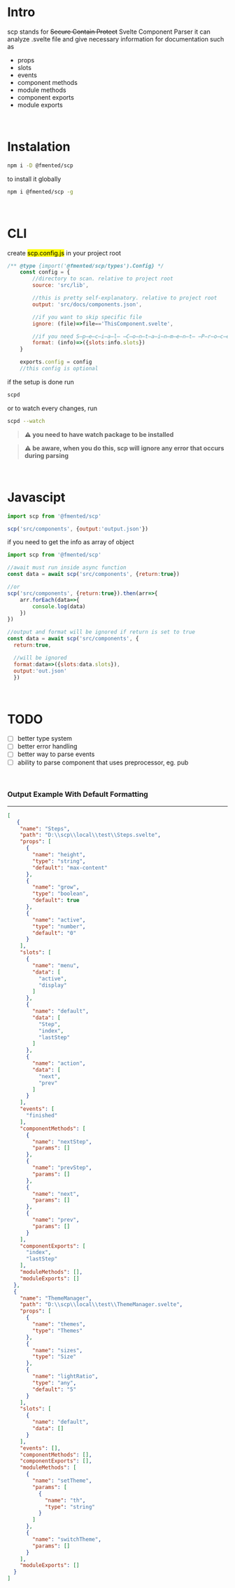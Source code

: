 # Intro
scp stands for ~~Secure Contain Protect~~ Svelte Component Parser
it can analyze .svelte file and give necessary information for documentation such as
- props
- slots
- events
- component methods
- module methods
- component exports
- module exports

<br> 

# Instalation

```bash
npm i -D @fmented/scp
```

to install it globally 

```bash
npm i @fmented/scp -g
```

<br>

# CLI

create <mark>scp.config.js</mark> in your project root 

```javascript
/** @type {import('@fmented/scp/types').Config} */
    const config = {
        //directory to scan. relative to project root
        source: 'src/lib',

        //this is pretty self-explanatory. relative to project root
        output: 'src/docs/components.json',

        //if you want to skip specific file
        ignore: (file)=>file=='ThisComponent.svelte',

        //if you need S̶p̶e̶c̶i̶a̶l̶ ̶C̶o̶n̶t̶a̶i̶n̶m̶e̶n̶t̶ ̶P̶r̶o̶c̶e̶d̶u̶r̶e̶s̶  specific formatting 
        format: (info)=>({slots:info.slots})
    }   

    exports.config = config
    //this config is optional
```

if the setup is done run

```bash
scpd
```

or to watch every changes, run

```bash
scpd --watch
```

> __⚠ you need to have watch package to be installed__

> __⚠ be aware, when you do this, scp will ignore any error that occurs during parsing__

<br>

# Javascipt 

```javascript
import scp from '@fmented/scp'

scp('src/components', {output:'output.json'})
```

if you need to get the info as array of object

```javascript
import scp from '@fmented/scp'

//await must run inside async function
const data = await scp('src/components', {return:true})

//or 
scp('src/components', {return:true}).then(arr=>{
    arr.forEach(data=>{
        console.log(data)
    })
})

//output and format will be ignored if return is set to true
const data = await scp('src/components', {
  return:true,

  //will be ignored
  format:data=>({slots:data.slots}),
  output:'out.json'
  })

```

<br>

# TODO
- [ ] better type system
- [ ] better error handling
- [ ] better way to parse events
- [ ] ability to parse component that uses preprocessor, eg. pub

<br>

### Output Example With Default Formatting
<hr/>

```json
[
   {
    "name": "Steps",
    "path": "D:\\scp\\local\\test\\Steps.svelte",
    "props": [
      {
        "name": "height",
        "type": "string",
        "default": "max-content"
      },
      {
        "name": "grow",
        "type": "boolean",
        "default": true
      },
      {
        "name": "active",
        "type": "number",
        "default": "0"
      }
    ],
    "slots": [
      {
        "name": "menu",
        "data": [
          "active",
          "display"
        ]
      },
      {
        "name": "default",
        "data": [
          "Step",
          "index",
          "lastStep"
        ]
      },
      {
        "name": "action",
        "data": [
          "next",
          "prev"
        ]
      }
    ],
    "events": [
      "finished"
    ],
    "componentMethods": [
      {
        "name": "nextStep",
        "params": []
      },
      {
        "name": "prevStep",
        "params": []
      },
      {
        "name": "next",
        "params": []
      },
      {
        "name": "prev",
        "params": []
      }
    ],
    "componentExports": [
      "index",
      "lastStep"
    ],
    "moduleMethods": [],
    "moduleExports": []
  },
  {
    "name": "ThemeManager",
    "path": "D:\\scp\\local\\test\\ThemeManager.svelte",
    "props": [
      {
        "name": "themes",
        "type": "Themes"
      },
      {
        "name": "sizes",
        "type": "Size"
      },
      {
        "name": "lightRatio",
        "type": "any",
        "default": "5"
      }
    ],
    "slots": [
      {
        "name": "default",
        "data": []
      }
    ],
    "events": [],
    "componentMethods": [],
    "componentExports": [],
    "moduleMethods": [
      {
        "name": "setTheme",
        "params": [
          {
            "name": "th",
            "type": "string"
          }
        ]
      },
      {
        "name": "switchTheme",
        "params": []
      }
    ],
    "moduleExports": []
  }
]
```